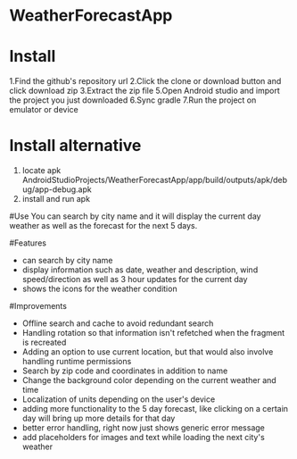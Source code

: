 # WeatherForecastApp
# Install
1.Find the github's repository url
2.Click the clone or download button and click download zip
3.Extract the zip file
5.Open Android studio and import the project you just downloaded
6.Sync gradle
7.Run the project on emulator or device

# Install alternative
1. locate apk AndroidStudioProjects/WeatherForecastApp/app/build/outputs/apk/debug/app-debug.apk
2. install and run apk

#Use
You can search by city name and it will display the current day weather as well as the forecast for
the next 5 days.

#Features
- can search by city name
- display information such as date, weather and description, wind speed/direction as well as 3 hour
  updates for the current day
- shows the icons for the weather condition

#Improvements
- Offline search and cache to avoid redundant search
- Handling rotation so that information isn't refetched when the fragment is recreated
- Adding an option to use current location, but that would also involve handling runtime permissions
- Search by zip code and coordinates in addition to name
- Change the background color depending on the current weather and time
- Localization of units depending on the user's device
- adding more functionality to the 5 day forecast, like clicking on a certain day will bring up more
  details for that day
- better error handling, right now just shows generic error message
- add placeholders for images and text while loading the next city's weather
